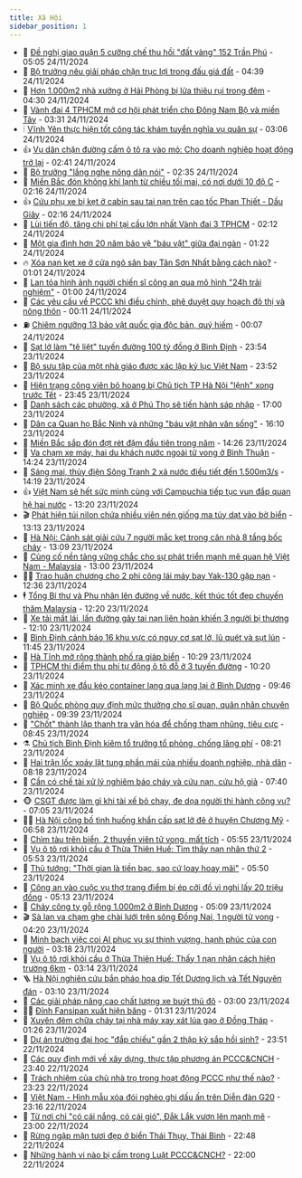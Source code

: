 ```yaml
---
title: Xã Hội
sidebar_position: 1
---
```


<!-- dantri-xa-hoi:START -->
- 🫣 [Đề nghị giao quận 5 cưỡng chế thu hồi &quot;đất vàng&quot; 152 Trần Phú](https://dantri.com.vn/xa-hoi/de-nghi-giao-quan-5-cuong-che-thu-hoi-dat-vang-152-tran-phu-20241124113447282.htm) - 05:05 24/11/2024
- 💼 [Bộ trưởng nêu giải pháp chặn trục lợi trong đấu giá đất](https://dantri.com.vn/xa-hoi/bo-truong-neu-giai-phap-chan-truc-loi-trong-dau-gia-dat-20241124112713168.htm) - 04:39 24/11/2024
- 🎊 [Hơn 1.000m2 nhà xưởng ở Hải Phòng bị lửa thiêu rụi trong đêm](https://dantri.com.vn/xa-hoi/hon-1000m2-nha-xuong-o-hai-phong-bi-lua-thieu-rui-trong-dem-20241124110333861.htm) - 04:30 24/11/2024
- 🙉 [Vành đai 4 TPHCM mở cơ hội phát triển cho Đông Nam Bộ và miền Tây](https://dantri.com.vn/xa-hoi/vanh-dai-4-tphcm-mo-co-hoi-phat-trien-cho-dong-nam-bo-va-mien-tay-20241124101751168.htm) - 03:31 24/11/2024
- 🕯 [Vĩnh Yên thực hiện tốt công tác khám tuyển nghĩa vụ quân sự](https://dantri.com.vn/xa-hoi/vinh-yen-thuc-hien-tot-cong-tac-kham-tuyen-nghia-vu-quan-su-20241124094347079.htm) - 03:06 24/11/2024
- 👍 [Vụ dân chặn đường cấm ô tô ra vào mỏ: Cho doanh nghiệp hoạt động trở lại](https://dantri.com.vn/xa-hoi/vu-dan-chan-duong-cam-o-to-ra-vao-mo-cho-doanh-nghiep-hoat-dong-tro-lai-20241124091154044.htm) - 02:41 24/11/2024
- 🤖 [Bộ trưởng &quot;lắng nghe nông dân nói&quot;](https://dantri.com.vn/xa-hoi/bo-truong-lang-nghe-nong-dan-noi-20241124090304844.htm) - 02:35 24/11/2024
- 🙉 [Miền Bắc đón không khí lạnh từ chiều tối mai, có nơi dưới 10 độ C](https://dantri.com.vn/xa-hoi/mien-bac-don-khong-khi-lanh-tu-chieu-toi-mai-co-noi-duoi-10-do-c-20241124091033748.htm) - 02:16 24/11/2024
- 👍 [Cứu phụ xe bị kẹt ở cabin sau tai nạn trên cao tốc Phan Thiết - Dầu Giây](https://dantri.com.vn/xa-hoi/cuu-phu-xe-bi-ket-o-cabin-sau-tai-nan-tren-cao-toc-phan-thiet-dau-giay-20241124085622494.htm) - 02:16 24/11/2024
- 🗽 [Lùi tiến độ, tăng chi phí tại cầu lớn nhất Vành đai 3 TPHCM](https://dantri.com.vn/xa-hoi/lui-tien-do-tang-chi-phi-tai-cau-lon-nhat-vanh-dai-3-tphcm-20241123160128140.htm) - 02:12 24/11/2024
- 🗽 [Một gia đình hơn 20 năm bảo vệ &quot;báu vật&quot; giữa đại ngàn](https://dantri.com.vn/xa-hoi/mot-gia-dinh-hon-20-nam-bao-ve-bau-vat-giua-dai-ngan-20241122110537116.htm) - 01:22 24/11/2024
- 🔥 [Xóa nạn kẹt xe ở cửa ngõ sân bay Tân Sơn Nhất bằng cách nào?](https://dantri.com.vn/xa-hoi/xoa-nan-ket-xe-o-cua-ngo-san-bay-tan-son-nhat-bang-cach-nao-20241116172745562.htm) - 01:01 24/11/2024
- 🦒 [Lan tỏa hình ảnh người chiến sĩ công an qua mô hình &quot;24h trải nghiệm&quot;](https://dantri.com.vn/xa-hoi/lan-toa-hinh-anh-nguoi-chien-si-cong-an-qua-mo-hinh-24h-trai-nghiem-20241123151533389.htm) - 01:00 24/11/2024
- 🧐 [Các yêu cầu về PCCC khi điều chỉnh, phê duyệt quy hoạch đô thị và nông thôn](https://dantri.com.vn/xa-hoi/cac-yeu-cau-ve-pccc-khi-dieu-chinh-phe-duyet-quy-hoach-do-thi-va-nong-thon-20241123233456056.htm) - 00:11 24/11/2024
- ⛽️ [Chiêm ngưỡng 13 bảo vật quốc gia độc bản, quý hiếm](https://dantri.com.vn/xa-hoi/chiem-nguong-13-bao-vat-quoc-gia-doc-ban-quy-hiem-20241121224229347.htm) - 00:07 24/11/2024
- 🚀 [Sạt lở làm &quot;tê liệt&quot; tuyến đường 100 tỷ đồng ở Bình Định](https://dantri.com.vn/xa-hoi/sat-lo-lam-te-liet-tuyen-duong-100-ty-dong-o-binh-dinh-20241123220356684.htm) - 23:54 23/11/2024
- 🦒 [Bộ sưu tập của một nhà giáo được xác lập kỷ lục Việt Nam](https://dantri.com.vn/xa-hoi/bo-suu-tap-cua-mot-nha-giao-duoc-xac-lap-ky-luc-viet-nam-20241121102717305.htm) - 23:52 23/11/2024
- 🦅 [Hiện trạng công viên bỏ hoang bị Chủ tịch TP Hà Nội &quot;lệnh&quot; xong trước Tết](https://dantri.com.vn/xa-hoi/hien-trang-cong-vien-bo-hoang-bi-chu-tich-tp-ha-noi-lenh-xong-truoc-tet-20241123073538602.htm) - 23:45 23/11/2024
- 🚀 [Danh sách các phường, xã ở Phú Thọ sẽ tiến hành sáp nhập](https://dantri.com.vn/xa-hoi/danh-sach-cac-phuong-xa-o-phu-tho-se-tien-hanh-sap-nhap-20241123212632775.htm) - 17:00 23/11/2024
- 🦅 [Dân ca Quan họ Bắc Ninh và những &quot;báu vật nhân văn sống&quot;](https://dantri.com.vn/xa-hoi/dan-ca-quan-ho-bac-ninh-va-nhung-bau-vat-nhan-van-song-20241123224433547.htm) - 16:10 23/11/2024
- 🤠 [Miền Bắc sắp đón đợt rét đậm đầu tiên trong năm](https://dantri.com.vn/xa-hoi/mien-bac-sap-don-dot-ret-dam-dau-tien-trong-nam-20241123191034866.htm) - 14:26 23/11/2024
- 💄 [Va chạm xe máy, hai du khách nước ngoài tử vong ở Bình Thuận](https://dantri.com.vn/xa-hoi/va-cham-xe-may-hai-du-khach-nuoc-ngoai-tu-vong-o-binh-thuan-20241123210007174.htm) - 14:24 23/11/2024
- 🥷 [Sáng mai, thủy điện Sông Tranh 2 xả nước điều tiết đến 1.500m3/s](https://dantri.com.vn/xa-hoi/sang-mai-thuy-dien-song-tranh-2-xa-nuoc-dieu-tiet-den-1500m3s-20241123210535670.htm) - 14:19 23/11/2024
- 👍 [Việt Nam sẽ hết sức mình cùng với Campuchia tiếp tục vun đắp quan hệ hai nước](https://dantri.com.vn/xa-hoi/viet-nam-se-het-suc-minh-cung-voi-campuchia-tiep-tuc-vun-dap-quan-he-hai-nuoc-20241123194844807.htm) - 13:20 23/11/2024
- 🎬 [Phát hiện túi nilon chứa nhiều viên nén giống ma túy dạt vào bờ biển](https://dantri.com.vn/xa-hoi/phat-hien-tui-nilon-chua-nhieu-vien-nen-giong-ma-tuy-dat-vao-bo-bien-20241123195632661.htm) - 13:13 23/11/2024
- 🦒 [Hà Nội: Cảnh sát giải cứu 7 người mắc kẹt trong căn nhà 8 tầng bốc cháy](https://dantri.com.vn/xa-hoi/ha-noi-canh-sat-giai-cuu-7-nguoi-mac-ket-trong-can-nha-8-tang-boc-chay-20241123200024603.htm) - 13:09 23/11/2024
- 🌊 [Củng cố nền tảng vững chắc cho sự phát triển mạnh mẽ quan hệ Việt Nam - Malaysia](https://dantri.com.vn/xa-hoi/cung-co-nen-tang-vung-chac-cho-su-phat-trien-manh-me-quan-he-viet-nam-malaysia-20241123193128529.htm) - 13:00 23/11/2024
- 🧑‍💻 [Trao huân chương cho 2 phi công lái máy bay Yak-130 gặp nạn](https://dantri.com.vn/xa-hoi/trao-huan-chuong-cho-2-phi-cong-lai-may-bay-yak-130-gap-nan-20241123192147709.htm) - 12:36 23/11/2024
- 🕴 [Tổng Bí thư và Phu nhân lên đường về nước, kết thúc tốt đẹp chuyến thăm Malaysia](https://dantri.com.vn/xa-hoi/tong-bi-thu-va-phu-nhan-len-duong-ve-nuoc-ket-thuc-tot-dep-chuyen-tham-malaysia-20241123191934709.htm) - 12:20 23/11/2024
- 🤔 [Xe tải mất lái, lấn đường gây tai nạn liên hoàn khiến 3 người bị thương](https://dantri.com.vn/xa-hoi/xe-tai-mat-lai-lan-duong-gay-tai-nan-lien-hoan-khien-3-nguoi-bi-thuong-20241123184750366.htm) - 12:10 23/11/2024
- 💄 [Bình Định cảnh báo 16 khu vực có nguy cơ sạt lở, lũ quét và sụt lún](https://dantri.com.vn/xa-hoi/binh-dinh-canh-bao-16-khu-vuc-co-nguy-co-sat-lo-lu-quet-va-sut-lun-20241123173733005.htm) - 11:45 23/11/2024
- 🧠 [Hà Tĩnh mở rộng thành phố ra giáp biển](https://dantri.com.vn/xa-hoi/ha-tinh-mo-rong-thanh-pho-ra-giap-bien-20241123164937247.htm) - 10:29 23/11/2024
- 🦣 [TPHCM thí điểm thu phí tự động ô tô đỗ ở 3 tuyến đường](https://dantri.com.vn/xa-hoi/tphcm-thi-diem-thu-phi-tu-dong-o-to-do-o-3-tuyen-duong-20241123170145749.htm) - 10:20 23/11/2024
- 💫 [Xác minh xe đầu kéo container lạng qua lạng lại ở Bình Dương](https://dantri.com.vn/xa-hoi/xac-minh-xe-dau-keo-container-lang-qua-lang-lai-o-binh-duong-20241123164158844.htm) - 09:46 23/11/2024
- 🚀 [Bộ Quốc phòng quy định mức thưởng cho sĩ quan, quân nhân chuyên nghiệp](https://dantri.com.vn/xa-hoi/bo-quoc-phong-quy-dinh-muc-thuong-cho-si-quan-quan-nhan-chuyen-nghiep-20241123155930973.htm) - 09:39 23/11/2024
- 🤔 [&quot;Chốt&quot; thành lập thanh tra văn hóa để chống tham nhũng, tiêu cực](https://dantri.com.vn/xa-hoi/chot-thanh-lap-thanh-tra-van-hoa-de-chong-tham-nhung-tieu-cuc-20241123153128547.htm) - 08:45 23/11/2024
- ⚗️ [Chủ tịch Bình Định kiêm tổ trưởng tổ phòng, chống lãng phí](https://dantri.com.vn/xa-hoi/chu-tich-binh-dinh-kiem-to-truong-to-phong-chong-lang-phi-20241123141523379.htm) - 08:21 23/11/2024
- 🫶 [Hai trận lốc xoáy lật tung phần mái của nhiều doanh nghiệp, nhà dân](https://dantri.com.vn/xa-hoi/hai-tran-loc-xoay-lat-tung-phan-mai-cua-nhieu-doanh-nghiep-nha-dan-20241123142002631.htm) - 08:18 23/11/2024
- 🌮 [Cần có chế tài xử lý nghiêm báo cháy và cứu nạn, cứu hộ giả](https://dantri.com.vn/xa-hoi/can-co-che-tai-xu-ly-nghiem-bao-chay-va-cuu-nan-cuu-ho-gia-20241123140714867.htm) - 07:40 23/11/2024
- 🐵 [CSGT được làm gì khi tài xế bỏ chạy, đe dọa người thi hành công vụ?](https://dantri.com.vn/xa-hoi/csgt-duoc-lam-gi-khi-tai-xe-bo-chay-de-doa-nguoi-thi-hanh-cong-vu-20241123132611775.htm) - 07:05 23/11/2024
- 🧑‍🏫 [Hà Nội công bố tình huống khẩn cấp sạt lở đê ở huyện Chương Mỹ](https://dantri.com.vn/xa-hoi/ha-noi-cong-bo-tinh-huong-khan-cap-sat-lo-de-o-huyen-chuong-my-20241123131924877.htm) - 06:58 23/11/2024
- 💫 [Chìm tàu trên biển, 2 thuyền viên tử vong, mất tích](https://dantri.com.vn/xa-hoi/chim-tau-tren-bien-2-thuyen-vien-tu-vong-mat-tich-20241123112137862.htm) - 05:55 23/11/2024
- 🦩 [Vụ ô tô rơi khỏi cầu ở Thừa Thiên Huế: Tìm thấy nạn nhân thứ 2](https://dantri.com.vn/xa-hoi/vu-o-to-roi-khoi-cau-o-thua-thien-hue-tim-thay-nan-nhan-thu-2-20241123110434383.htm) - 05:53 23/11/2024
- 🦄 [Thủ tướng: &quot;Thời gian là tiền bạc, sao cứ loay hoay mãi&quot;](https://dantri.com.vn/xa-hoi/thu-tuong-thoi-gian-la-tien-bac-sao-cu-loay-hoay-mai-20241123122102210.htm) - 05:50 23/11/2024
- 💂 [Công an vào cuộc vụ thợ trang điểm bị ép cởi đồ vì nghi lấy 20 triệu đồng](https://dantri.com.vn/xa-hoi/cong-an-vao-cuoc-vu-tho-trang-diem-bi-ep-coi-do-vi-nghi-lay-20-trieu-dong-20241123111915689.htm) - 05:13 23/11/2024
- 💄 [Cháy công ty gỗ rộng 1.000m2 ở Bình Dương](https://dantri.com.vn/xa-hoi/chay-cong-ty-go-rong-1000m2-o-binh-duong-20241123113045975.htm) - 05:09 23/11/2024
- 🎬 [Sà lan va chạm ghe chài lưới trên sông Đồng Nai, 1 người tử vong](https://dantri.com.vn/xa-hoi/sa-lan-va-cham-ghe-chai-luoi-tren-song-dong-nai-1-nguoi-tu-vong-20241123105911045.htm) - 04:20 23/11/2024
- 👀 [Minh bạch việc coi AI phục vụ sự thịnh vượng, hạnh phúc của con người](https://dantri.com.vn/xa-hoi/minh-bach-viec-coi-ai-phuc-vu-su-thinh-vuong-hanh-phuc-cua-con-nguoi-20241123095020498.htm) - 03:18 23/11/2024
- 💃 [Vụ ô tô rơi khỏi cầu ở Thừa Thiên Huế: Thấy 1 nạn nhân cách hiện trường 6km](https://dantri.com.vn/xa-hoi/vu-o-to-roi-khoi-cau-o-thua-thien-hue-thay-1-nan-nhan-cach-hien-truong-6km-20241123095346340.htm) - 03:14 23/11/2024
- 🪜 [Hà Nội nghiên cứu bắn pháo hoa dịp Tết Dương lịch và Tết Nguyên đán](https://dantri.com.vn/xa-hoi/ha-noi-nghien-cuu-ban-phao-hoa-dip-tet-duong-lich-va-tet-nguyen-dan-20241123094302412.htm) - 03:10 23/11/2024
- 📝 [Các giải pháp nâng cao chất lượng xe buýt thủ đô](https://dantri.com.vn/xa-hoi/cac-giai-phap-nang-cao-chat-luong-xe-buyt-thu-do-20241123093629508.htm) - 03:00 23/11/2024
- 🧑‍💻 [Đỉnh Fansipan xuất hiện băng](https://dantri.com.vn/xa-hoi/dinh-fansipan-xuat-hien-bang-20241123082647718.htm) - 01:31 23/11/2024
- 👺 [Xuyên đêm chữa cháy tại nhà máy xay xát lúa gạo ở Đồng Tháp](https://dantri.com.vn/xa-hoi/xuyen-dem-chua-chay-tai-nha-may-xay-xat-lua-gao-o-dong-thap-20241123081011872.htm) - 01:26 23/11/2024
- 🌮 [Dự án trường đại học &quot;đắp chiếu&quot; gần 2 thập kỷ sắp hồi sinh?](https://dantri.com.vn/xa-hoi/du-an-truong-dai-hoc-dap-chieu-gan-2-thap-ky-sap-hoi-sinh-20241122171815624.htm) - 23:51 22/11/2024
- 🤭 [Các quy định mới về xây dựng, thực tập phương án PCCC&amp;CNCH](https://dantri.com.vn/xa-hoi/cac-quy-dinh-moi-ve-xay-dung-thuc-tap-phuong-an-pccccnch-20241122225320697.htm) - 23:40 22/11/2024
- 💪 [Trách nhiệm của chủ nhà trọ trong hoạt động PCCC như thế nào?](https://dantri.com.vn/xa-hoi/trach-nhiem-cua-chu-nha-tro-trong-hoat-dong-pccc-nhu-the-nao-20241122222446196.htm) - 23:23 22/11/2024
- 🧰 [Việt Nam - Hình mẫu xóa đói nghèo ghi dấu ấn trên Diễn đàn G20](https://dantri.com.vn/xa-hoi/viet-nam-hinh-mau-xoa-doi-ngheo-ghi-dau-an-tren-dien-dan-g20-20241122155006138.htm) - 23:16 22/11/2024
- 🤡 [Từ nơi chỉ &quot;có cái nắng, có cái gió&quot;, Đắk Lắk vươn lên mạnh mẽ](https://dantri.com.vn/xa-hoi/tu-noi-chi-co-cai-nang-co-cai-gio-dak-lak-vuon-len-manh-me-20241122220358627.htm) - 23:00 22/11/2024
- 🦆 [Rừng ngập mặn tươi đẹp ở biển Thái Thụy, Thái Bình](https://dantri.com.vn/xa-hoi/rung-ngap-man-tuoi-dep-o-bien-thai-thuy-thai-binh-20241121191837244.htm) - 22:48 22/11/2024
- 🦍 [Những hành vi nào bị cấm trong Luật PCCC&amp;CNCH?](https://dantri.com.vn/xa-hoi/nhung-hanh-vi-nao-bi-cam-trong-luat-pccccnch-20241122194629040.htm) - 22:00 22/11/2024<!-- dantri-xa-hoi:END -->

